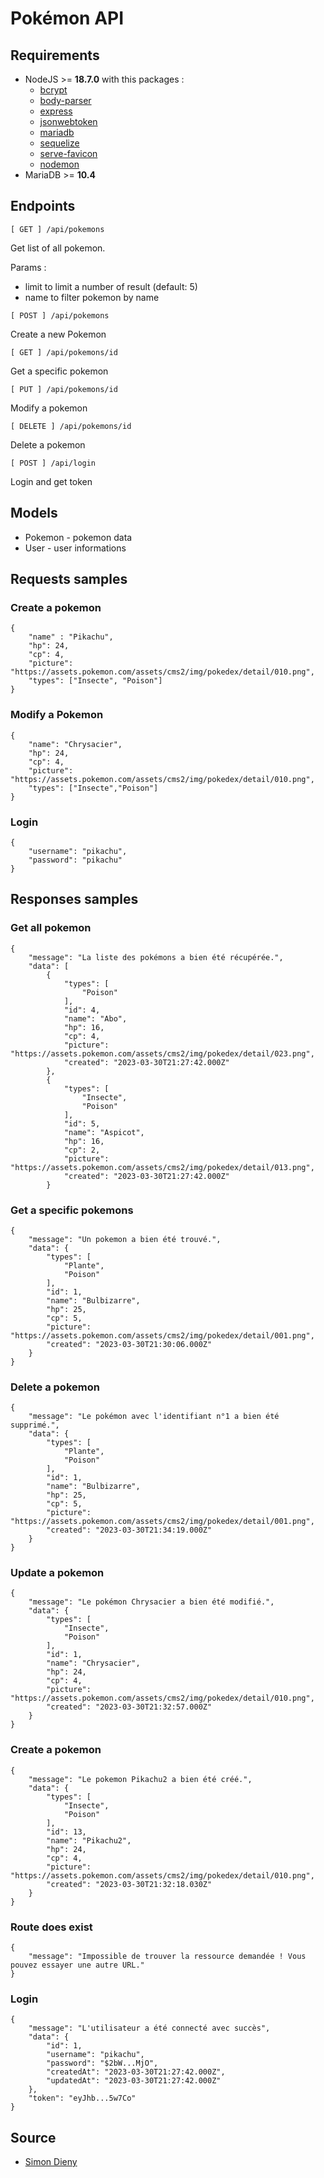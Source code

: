 # Pokémon API

## Requirements

  * NodeJS >= **18.7.0** with this packages :
    * [bcrypt](https://github.com/kelektiv/node.bcrypt.js)
    * [body-parser](https://github.com/expressjs/body-parser)
    * [express](https://expressjs.com/fr/)
    * [jsonwebtoken](https://github.com/auth0/node-jsonwebtoken)
    * [mariadb](https://github.com/mariadb-corporation/mariadb-connector-nodejs)
    * [sequelize](https://sequelize.org/)
    * [serve-favicon](https://expressjs.com/en/resources/middleware/serve-favicon.html)
    * [nodemon](https://nodemon.io/)
  * MariaDB >= **10.4**

## Endpoints

`[ GET ] /api/pokemons`

Get list of all pokemon.

Params :
  * limit to limit a number of result (default: 5)
  * name to filter pokemon by name

`[ POST ] /api/pokemons`

Create a new Pokemon

`[ GET ] /api/pokemons/id`

Get a specific pokemon

`[ PUT ] /api/pokemons/id`

Modify a pokemon

`[ DELETE ] /api/pokemons/id`

Delete a pokemon

`[ POST ] /api/login`

Login and get token

## Models
 * Pokemon - pokemon data
 * User - user informations

## Requests samples

### Create a pokemon

```
{
	"name" : "Pikachu",
	"hp": 24,
	"cp": 4,
	"picture": "https://assets.pokemon.com/assets/cms2/img/pokedex/detail/010.png",
	"types": ["Insecte", "Poison"]
}
```
### Modify a Pokemon

```
{
	"name": "Chrysacier",
	"hp": 24,
	"cp": 4,
	"picture": "https://assets.pokemon.com/assets/cms2/img/pokedex/detail/010.png",
	"types": ["Insecte","Poison"]
}
```

### Login

```
{
	"username": "pikachu",
	"password": "pikachu"
}
```

## Responses samples

### Get all pokemon

```
{
	"message": "La liste des pokémons a bien été récupérée.",
	"data": [
		{
			"types": [
				"Poison"
			],
			"id": 4,
			"name": "Abo",
			"hp": 16,
			"cp": 4,
			"picture": "https://assets.pokemon.com/assets/cms2/img/pokedex/detail/023.png",
			"created": "2023-03-30T21:27:42.000Z"
		},
		{
			"types": [
				"Insecte",
				"Poison"
			],
			"id": 5,
			"name": "Aspicot",
			"hp": 16,
			"cp": 2,
			"picture": "https://assets.pokemon.com/assets/cms2/img/pokedex/detail/013.png",
			"created": "2023-03-30T21:27:42.000Z"
		}
```

### Get a specific pokemons

```
{
	"message": "Un pokemon a bien été trouvé.",
	"data": {
		"types": [
			"Plante",
			"Poison"
		],
		"id": 1,
		"name": "Bulbizarre",
		"hp": 25,
		"cp": 5,
		"picture": "https://assets.pokemon.com/assets/cms2/img/pokedex/detail/001.png",
		"created": "2023-03-30T21:30:06.000Z"
	}
}
```

### Delete a pokemon

```
{
	"message": "Le pokémon avec l'identifiant n°1 a bien été supprimé.",
	"data": {
		"types": [
			"Plante",
			"Poison"
		],
		"id": 1,
		"name": "Bulbizarre",
		"hp": 25,
		"cp": 5,
		"picture": "https://assets.pokemon.com/assets/cms2/img/pokedex/detail/001.png",
		"created": "2023-03-30T21:34:19.000Z"
	}
}
```

### Update a pokemon

```
{
	"message": "Le pokémon Chrysacier a bien été modifié.",
	"data": {
		"types": [
			"Insecte",
			"Poison"
		],
		"id": 1,
		"name": "Chrysacier",
		"hp": 24,
		"cp": 4,
		"picture": "https://assets.pokemon.com/assets/cms2/img/pokedex/detail/010.png",
		"created": "2023-03-30T21:32:57.000Z"
	}
}
```

### Create a pokemon

```
{
	"message": "Le pokemon Pikachu2 a bien été créé.",
	"data": {
		"types": [
			"Insecte",
			"Poison"
		],
		"id": 13,
		"name": "Pikachu2",
		"hp": 24,
		"cp": 4,
		"picture": "https://assets.pokemon.com/assets/cms2/img/pokedex/detail/010.png",
		"created": "2023-03-30T21:32:18.030Z"
	}
}
```
### Route does exist

```
{
	"message": "Impossible de trouver la ressource demandée ! Vous pouvez essayer une autre URL."
}
```

### Login

```
{
	"message": "L'utilisateur a été connecté avec succès",
	"data": {
		"id": 1,
		"username": "pikachu",
		"password": "$2bW...MjO",
		"createdAt": "2023-03-30T21:27:42.000Z",
		"updatedAt": "2023-03-30T21:27:42.000Z"
	},
	"token": "eyJhb...5w7Co"
}
```

## Source

 * [Simon Dieny](https://www.youtube.com/watch?v=NRxzvpdduvQ)
